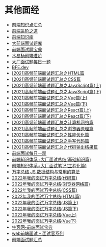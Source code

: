 # 其他面经
* [前端知识点汇总](https://www.yuque.com/baiyueguang-rfnbu/tr4d0i)
* [前端进阶之道](https://yuchengkai.cn/)
* [前端知识库](https://www.html5iq.com/5ff73d79f72c21052324d1f7.html)
* [大前端面试题库](http://bigerfe.com/)
* [前端面试题宝典](https://fe.ecool.fun/)
* [木易杨前端进阶](https://muyiy.cn/)
* [大厂面试题每日一题](https://q.shanyue.tech/)
* [BFE.dev](https://bigfrontend.dev/zh)
* [[2021]高频前端面试题汇总之HTML篇](https://juejin.cn/post/6905294475539513352)
* [[2021]高频前端面试题汇总之CSS篇](https://juejin.cn/post/6905539198107942919)
* [[2021]高频前端面试题汇总之JavaScript篇(上)](https://juejin.cn/post/6940945178899251230)
* [[2021]高频前端面试题汇总之JavaScript篇(下)](https://juejin.cn/post/6941194115392634888)
* [[2021]高频前端面试题汇总之Vue篇(上)](https://juejin.cn/post/6919373017218809864)
* [[2021]高频前端面试题汇总之Vue篇(下)](https://juejin.cn/post/6964779204462247950/)
* [[2021]高频前端面试题汇总之React篇(上)](https://juejin.cn/post/6941546135827775525)
* [[2021]高频前端面试题汇总之React篇(下)](https://juejin.cn/post/6940942549305524238)
* [[2021]高频前端面试题汇总之计算机网络篇](https://juejin.cn/post/6908327746473033741)
* [[2021]高频前端面试题汇总之浏览器原理篇](https://juejin.cn/post/6916157109906341902/)
* [[2021]高频前端面试题汇总之性能优化篇](https://juejin.cn/post/6941278592215515143)
* [[2021]高频前端面试题汇总之手写代码篇](https://juejin.cn/post/6946136940164939813)
* [[2021]高频前端面试题汇总之代码输出结果篇](https://juejin.cn/post/6959043611161952269)
* [前端面试每日一题](https://github.com/codeteenager/everyday-insist)
* [前端知识体系+大厂面试总结(基础知识篇)](https://mp.weixin.qq.com/s/LPGEGIzTvy99yL_Jvxrh-Q)
* [前端知识体系+大厂面试笔记(工程化篇)](https://mp.weixin.qq.com/s/hKNNCm0lvKT10Ki07PpxnA)
* [万字总结 JS 数据结构与常用的算法](https://mp.weixin.qq.com/s/6XZYTw5xEv0RFfrxFgwN1Q)
* [2022年我的面试万字总结(代码篇)](https://juejin.cn/post/7151221875224346637)
* [2022年我的面试万字总结(浏览器网络篇)](https://juejin.cn/post/7149438206419664927)
* [2022年我的面试万字总结(CSS篇)](https://juejin.cn/post/7149716216167268366)
* [2022年我的面试万字总结(HTML篇)](https://juejin.cn/post/7150109570609152014)
* [2022年我的面试万字总结(JS篇上)](https://juejin.cn/post/7150462512817782815)
* [2022年我的面试万字总结(JS篇下)](https://juejin.cn/post/7150861842888261668)
* [2022年我的面试万字总结(Vue上)](https://juejin.cn/post/7151597651719356446)
* [2022年我的面试万字总结(Vue下)](https://juejin.cn/post/7151604799077613599)
* [牛客网-前端面试宝典](https://www.nowcoder.com/tutorial/96/f5212664ab664984882b00635066ded2)
* [web前端面试 – 面试官系列](https://vue3js.cn/interview/)
* [前端面试题汇总](https://www.yuque.com/cuggz/interview)